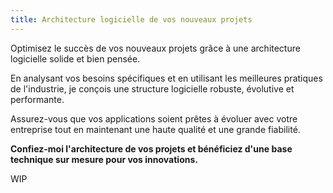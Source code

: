 ```yaml
---
title: Architecture logicielle de vos nouveaux projets
---
```

Optimisez le succès de vos nouveaux projets grâce à une architecture logicielle solide et bien pensée.

En analysant vos besoins spécifiques et en utilisant les meilleures pratiques de l'industrie, je conçois une structure logicielle robuste, évolutive et performante.

Assurez-vous que vos applications soient prêtes à évoluer avec votre entreprise tout en maintenant une haute qualité et une grande fiabilité.


**Confiez-moi l'architecture de vos projets et bénéficiez d'une base technique sur mesure pour vos innovations.**
<!--more-->
WIP